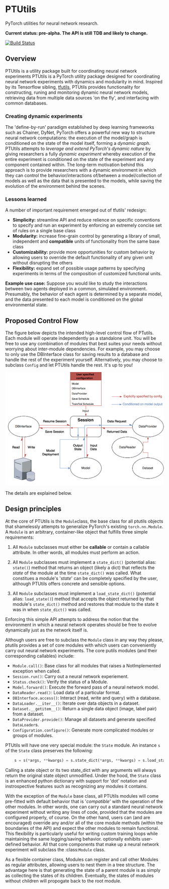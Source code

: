# PTUtils
PyTorch utilities for neural network research.

**Current status: pre-alpha. The API is still TDB and likely to change.**

[![Build Status](https://travis-ci.org/alexandonian/ptutils.svg?branch=master)](https://travis-ci.org/alexandonian/ptutils)

## Overview
PTUtils is a utility package built for coordinating neural network experiments
PTUtils is a PyTorch utility package designed for coordinating neural network experiments with dynamics and modularity in mind. Inspired by its Tensorflow sibling, [tfutils](https://github.com/neuroailab/tfutils), PTUtils provides functionality for constructing, runing and monitoring dynamic neural network models, retrieving data from multiple data sources 'on the fly', and interfacing with common databases.

### Creating dynamic experiments
The 'define-by-run' paradigm established by deep learning frameworks such as Chainer, DyNet, PyTorch offers a powerful new way to structure neural network computations: the execution of the model/graph is conditioned on the state of the model itself, forming a *dynamic graph*. PTUtils attempts to *leverage and extend PyTorch's dynamic nature* by giving researchers a fully *dynamic experiment* whereby execution of the entire experiment is conditioned on the state of the experiment and any component contained within. The long-term motivation behind this approach is to provide researchers with a dynamic environment in which they can control the behavior/interactions of/between a model/collection of models as well as the data that is presented to the models, while saving the evolution of the environment behind the scenes. 

### Lessons learned
A number of important requirement emerged out of tfutils' redesign:

* **Simplicity:** streamline API and reduce relience on specific conventions to specify and run an experiment by enforcing an extremely concise set of rules on a single base class 
* **Modularity:** increase fine-grain control by generating a library of small, independent and **compatible** units of functionality from the same base class
* **Customizability:** provide more opportunities for custom behavior by allowing users to override the default functionality of any given unit without disrupting the others
* **Flexibility:** expand set of possible usage patterns by specifying experiments in terms of the composition of customized functional units.

**Example use case:** Suppose you would like to study the interactions between two agents deployed in a common, simulated environment. Presumably, the behavior of each agent is determined by a separate model, and the data presented to each model is conditioned on the global environmental state. 

## Proposed Control Flow

The figure below depicts the intended high-level control flow of PTutils. Each module will operate independently as a standalone unit. You will be free to use any combination of modules that best suites your needs without worrying about inter-module dependencies. For example, you may choose to only use the DBInterface class for saving results to a database and handle the rest of the experiment yourself. Alternatively, you may choose to subclass `Config` and let PTUtils handle the rest. It's up to you!

![alt text](control_flow.png "Control Flow")

The details are explained below.

## Design principles

At the core of PTUtils is the `Module`class, the base class for all ptutils objects that shamelessly attempts to generalize PyTorch's existing `torch.nn.Module`. A `Module` is an arbitrary, container-like object that fulfills three simple requirements:

1. All `Module` subclasses must either be **callable** or contain a callable attribute. In other words, all modules must perform an action.

2. All `Module` subclasses must implement a `state_dict()` (potential alias: `state()`) method that returns an object (likely a dict) that reflects the *state* of the module at the time `state_dict()` was called. What constitues a module's '*state*' can be completely specified by the user, although PTUtils offers concrete and sensible options.

3. All `Module` subclasses must implement a `load_state_dict()` (potential alias: `load_state()`) method that accepts the object returned by that module's `state_dict()` method and restores that module to the state it was in when `state_dict()` was called.


Enforcing this simple API attempts to address the notion that the environment in which a neural network operates should be free to evolve dynamically just as the network itself is. 

Although users are free to subclass the `Module` class in any way they please, ptutils provides a set of core modules with which users can conveniently carry out neural network experiments. The core putils modules (and their corresponding callables) include:

* `Module.call()`: Base class for all modules that raises a NotImplemented exception when called.
* `Session.run()`: Carry out a neural network experiement.
* `Status.check()`: Verify the status of a Module.
* `Model.forward()`: Execute the forward pass of a neural network model.
* `DataReader.read()`: Load data of a particular format.
* `DBInterface.access()`: Interact (read, write and query) with a database. 
* `DataLoader.__iter__()`: Iterate over data objects in a dataset.
* `Dataset.__getitem__()`: Return a single data object (image, label pair) from a dataset.
* `DataProvider.provide()`: Manage all datasets and generate specified `DataLoader`s.
* `Configuration.configure()`: Generate more complicated modules or groups of modules.

PTUtils will have one very special module: the `State` module. An instance `s` of the `State` class preserves the following:

```python
    s = s(*args, **kwargs) = s.state_dict(*args, **kwargs) = s.load_state_dict(*args, **kwargs).
```

Calling a state object or its two state_dict with any arguments will always return the original state object unmodified. Under the hood, the `State` class is an enhanced python dictionary with support for 'dot' notation and instrospective features such as recognizing any modules it contains.

With the exception of the `Module` base class, all PTUtils modules will come pre-fitted with default behavior that is '*compatible*' with the operation of the other modules. In other words, one can carry out a standard neural network experiment without writing any lines of code, provided that the modules are configured properly, of course. On the other hand, users can (and are encouraged) override any and/or all of the core module methods (within the boundaries of the API) and expect the other modules to remain functional. This flexibility is particularly useful for writing custom training loops while maintaining the same logging/saving behavior.
 optionally exhibits user-defined behavior. All that core components that make up a neural network experiment will subclass the :class:`Module` class. 

As a flexible container class, Modules can register and call other Modules as regular attributes, allowing users to nest them in a tree structure. The advantage here is that generating the state of a parent module is as simply as collecting the states of its children. Eventually, the states of modules without children will propogate back to the root module.
